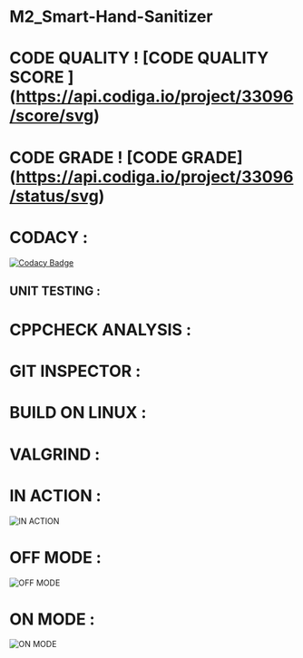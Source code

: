 # M2_Smart-Hand-Sanitizer
 
# CODE QUALITY ! [CODE QUALITY SCORE ] (https://api.codiga.io/project/33096/score/svg)

# CODE GRADE ! [CODE GRADE] (https://api.codiga.io/project/33096/status/svg)

# CODACY :

[![Codacy Badge](https://app.codacy.com/project/badge/Grade/6d51a6cdd485466cac5bbc86a7cbf4c1)](https://www.codacy.com/gh/AravinthArumugam/M2_Smart-Hand-Sanitizer/dashboard?utm_source=github.com&amp;utm_medium=referral&amp;utm_content=AravinthArumugam/M2_Smart-Hand-Sanitizer&amp;utm_campaign=Badge_Grade)




## UNIT TESTING :





# CPPCHECK ANALYSIS :



# GIT INSPECTOR : 





# BUILD ON LINUX :



# VALGRIND :






# IN ACTION :
![IN ACTION](https://user-images.githubusercontent.com/102281509/164884913-b08ec103-ddf9-49e3-b001-911e745d62ef.jpg)


# OFF MODE :
![OFF MODE](https://user-images.githubusercontent.com/102281509/164884739-b14cccfb-13d0-4c15-9613-b99c636e1761.jpg)


# ON MODE :
![ON MODE](https://user-images.githubusercontent.com/102281509/164884744-6d000977-d19f-4a01-a0ba-2263a84c1e55.jpg)

